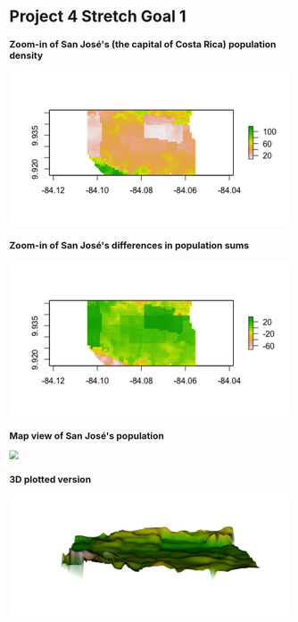 # Project 4 Stretch Goal 1

### Zoom-in of San José's (the capital of Costa Rica) population density
![](SJPop.png)

### Zoom-in of San José's differences in population sums
![](SJDiffSums.png)

### Map view of San José's population
![](SJMapView.png)

### 3D plotted version
![](3DPlotSJ.png)
